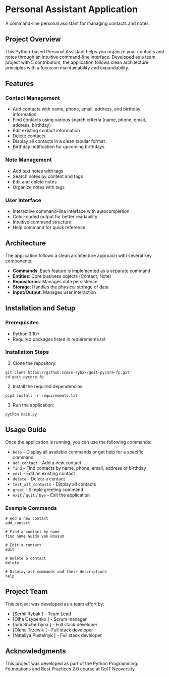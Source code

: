 # Personal Assistant Application

A command-line personal assistant for managing contacts and notes.

## Project Overview

This Python-based Personal Assistant helps you organize your contacts and notes through an intuitive command-line interface. Developed as a team project with 5 contributors, the application follows clean architecture principles with a focus on maintainability and expandability.

## Features

### Contact Management

- Add contacts with name, phone, email, address, and birthday information
- Find contacts using various search criteria (name, phone, email, address, birthday)
- Edit existing contact information
- Delete contacts
- Display all contacts in a clean tabular format
- Birthday notification for upcoming birthdays

### Note Management

- Add text notes with tags
- Search notes by content and tags
- Edit and delete notes
- Organize notes with tags

### User Interface

- Interactive command-line interface with autocompletion
- Color-coded output for better readability
- Intuitive command structure
- Help command for quick reference

## Architecture

The application follows a clean architecture approach with several key components:

- **Commands**: Each feature is implemented as a separate command
- **Entities**: Core business objects (Contact, Note)
- **Repositories**: Manages data persistence
- **Storage**: Handles the physical storage of data
- **Input/Output**: Manages user interaction

## Installation and Setup

### Prerequisites

- Python 3.10+
- Required packages listed in requirements.txt

### Installation Steps

1. Clone the repository:

```
git clone https://github.com/s-rybak/goit-pycore-fp.git
cd goit-pycore-fp
```

2. Install the required dependencies:

```
pip3 install -r requirements.txt
```

3. Run the application:

```
python main.py
```

## Usage Guide

Once the application is running, you can use the following commands:

- `help` - Display all available commands or get help for a specific command
- `add_contact` - Add a new contact
- `find` - Find contacts by name, phone, email, address or birthday
- `edit` - Edit an existing contact
- `delete` - Delete a contact
- `test_all_contacts` - Display all contacts
- `greet` - Simple greeting command
- `exit` / `quit` / `bye` - Exit the application


### Example Commands

```
# Add a new contact
add_contact

# Find a contact by name
find name Guido van Rossum 

# Edit a contact
edit

# Delete a contact
delete

# Display all commands and their descriptions
help
```

## Project Team

This project was developed as a team effort by:

- [Serhii Rybak ] - Team Lead
- [Olha Osypenko ] - Scrum manager
- [Iurii Shcherbyna ] - Full stack developer
- [Olena Trzewik ] - Full stack developer
- [Nataliya Pustelnyk ] - Full stack developer

## Acknowledgments

This project was developed as part of the Python Programming: Foundations and Best Practices 2.0 course at GoIT Neoversity.
